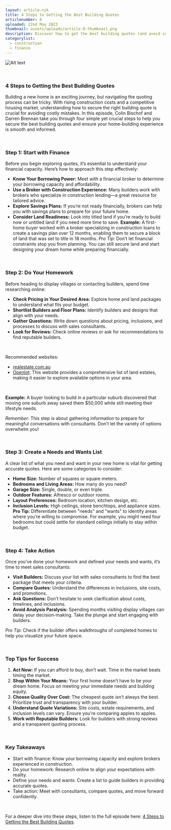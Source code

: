 ```yaml
---
layout: article.njk
title: 4 Steps to Getting the Best Building Quotes
articlenumber: 8
uploaded: 22nd May 2023
thumbnail: assets/uploads/article-8-thumbnail.png
description: Discover how to get the best building quotes (and avoid costly mistakes) with four simple steps, including financial preparation, research, and expert consultation. 
categorylist:
  - construction
  - finance
---
```


![Alt text](/assets/uploads/article-8-thumbnail.png "title")

<br>

### 4 Steps to Getting the Best Building Quotes
Building a new home is an exciting journey, but navigating the quoting process can be tricky. With rising construction costs and a competitive housing market, understanding how to secure the right building quote is crucial for avoiding costly mistakes. In this episode, Colin Bischof and Darren Brennan take you through four simple yet crucial steps to help you secure the best building quotes and ensure your home-building experience is smooth and informed.

<br>

### Step 1: Start with Finance
Before you begin exploring quotes, it’s essential to understand your financial capacity. Here’s how to approach this step effectively:
  - **Know Your Borrowing Power:** Meet with a financial broker to determine your borrowing capacity and affordability.
  - **Use a Broker with Construction Experience:** Many builders work with brokers who specialize in construction lending—a great resource for tailored advice.
  - **Explore Savings Plans:** If you’re not ready financially, brokers can help you with savings plans to prepare for your future home.
  - **Consider Land Readiness:** Look into titled land if you’re ready to build now or untitled land if you need more time to save.
**Example:** A first-home buyer worked with a broker specializing in construction loans to create a savings plan over 12 months, enabling them to secure a block of land that was set to title in 18 months.
*Pro Tip*: Don’t let financial constraints stop you from planning. You can still secure land and start designing your dream home while preparing financially.


<br> 

### Step 2: Do Your Homework
Before heading to display villages or contacting builders, spend time researching online:
  - **Check Pricing in Your Desired Area:** Explore home and land packages to understand what fits your budget.
  - **Shortlist Builders and Floor Plans:** Identify builders and designs that align with your needs.
  - **Gather Questions:** Write down questions about pricing, inclusions, and processes to discuss with sales consultants.
  - **Look for Reviews:** Check online reviews or ask for recommendations to find reputable builders.

<br>

Recommended websites:
  - <a href="https://realestate.com.au" id="intext-link" target="_blank">realestate.com.au</a>
  - <a href="https://openlot.com.au" id="intext-link" target="_blank">Openlot</a>: This website provides a comprehensive list of land estates, making it easier to explore available options in your area.

<br>

**Example:** A buyer looking to build in a particular suburb discovered that moving one suburb away saved them $50,000 while still meeting their lifestyle needs.

*Remember:* This step is about gathering information to prepare for meaningful conversations with consultants. Don’t let the variety of options overwhelm you!

<br>

### Step 3: Create a Needs and Wants List
A clear list of what you need and want in your new home is vital for getting accurate quotes. Here are some categories to consider:
  - **Home Size:** Number of squares or square meters.
  - **Bedrooms and Living Areas:** How many do you need?
  - **Garage Size:** Single, double, or even triple.
  - **Outdoor Features:** Alfresco or outdoor rooms.
  - **Layout Preferences:** Bedroom location, kitchen design, etc.
  - **Inclusion Levels:** High ceilings, stone benchtops, and appliance sizes.
**Pro Tip:** Differentiate between "needs" and "wants" to identify areas where you’re willing to compromise. For example, you might need four bedrooms but could settle for standard ceilings initially to stay within budget.

<br>

### Step 4: Take Action
Once you’ve done your homework and defined your needs and wants, it’s time to meet sales consultants:
  - **Visit Builders:** Discuss your list with sales consultants to find the best package that meets your criteria.
  - **Compare Quotes:** Understand the differences in inclusions, site costs, and promotions.
  - **Ask Questions:** Don’t hesitate to seek clarification about costs, timelines, and inclusions.
  - **Avoid Analysis Paralysis:** Spending months visiting display villages can delay your decision-making. Take the plunge and start engaging with builders.

*Pro Tip:* Check if the builder offers walkthroughs of completed homes to help you visualize your future space.

<br>

### Top Tips for Success
1. **Act Now:** If you can afford to buy, don’t wait. Time in the market beats timing the market.
2. **Shop Within Your Means:** Your first home doesn’t have to be your dream home. Focus on meeting your immediate needs and building equity.
3. **Choose Quality Over Cost:** The cheapest quote isn’t always the best. Prioritize trust and transparency with your builder.
4. **Understand Quote Variations:** Site costs, estate requirements, and inclusion levels can vary. Ensure you’re comparing apples to apples.
5. **Work with Reputable Builders:** Look for builders with strong reviews and a transparent quoting process.

<br>

### Key Takeaways
  - Start with finance: Know your borrowing capacity and explore brokers experienced in construction.
  - Do your homework: Research online to align your expectations with reality.
  - Define your needs and wants: Create a list to guide builders in providing accurate quotes.
  - Take action: Meet with consultants, compare quotes, and move forward confidently.

<br>

For a deeper dive into these steps, listen to the full episode here: <a href="/posts/ep-8" id="intext-link" target="_blank">4 Steps to Getting the Best Building Quotes</a>.
